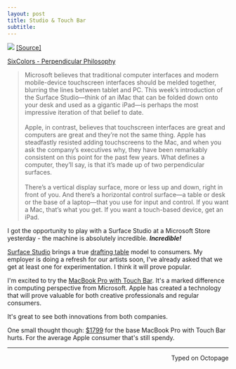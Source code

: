 ```yaml
---
layout: post
title: Studio & Touch Bar
subtitle: 
---
```


![](https://i.imgur.com/43REIhT.jpg)
[[Source]](https://www.apple.com/pr/library/2016/10/27Apple-Unveils-Groundbreaking-New-MacBook-Pro.html)

[SixColors - Perpendicular Philosophy](https://sixcolors.com/post/2016/10/perpendicular-philosophy/)

> Microsoft believes that traditional computer interfaces and modern mobile-device touchscreen interfaces should be melded together, blurring the lines between tablet and PC. This week’s introduction of the Surface Studio—think of an iMac that can be folded down onto your desk and used as a gigantic iPad—is perhaps the most impressive iteration of that belief to date.
<br><br>
> Apple, in contrast, believes that touchscreen interfaces are great and computers are great and they’re not the same thing. Apple has steadfastly resisted adding touchscreens to the Mac, and when you ask the company’s executives why, they have been remarkably consistent on this point for the past few years.
What defines a computer, they’ll say, is that it’s made up of two perpendicular surfaces. 
<br><br>
> There’s a vertical display surface, more or less up and down, right in front of you. And there’s a horizontal control surface—a table or desk or the base of a laptop—that you use for input and control. If you want a Mac, that’s what you get. If you want a touch-based device, get an iPad.

I got the opportunity to play with a Surface Studio at a Microsoft Store yesterday - the machine is absolutely incredible. **_Incredible!_**

[Surface Studio](https://www.microsoft.com/en-us/surface/devices/surface-studio) brings a true [drafting table](http://furbo.org/2007/07/16/multi-touch-on-the-desktop/) model to consumers. My employer is doing a refresh for our artists soon, I've already asked that we get at least one for experimentation. I think it will prove popular. 

I'm excited to try the [MacBook Pro with Touch Bar](http://www.apple.com/macbook-pro/). It's a marked difference in computing perspective from Microsoft. Apple has created a technology that will prove valuable for both creative professionals and regular consumers. 

It's great to see both innovations from both companies. 

One small thought though: [$1799](http://www.apple.com/shop/buy-mac/macbook-pro) for the base MacBook Pro with Touch Bar hurts. For the average Apple consumer that's still spendy. 

---
<p align="right">Typed on Octopage</p>